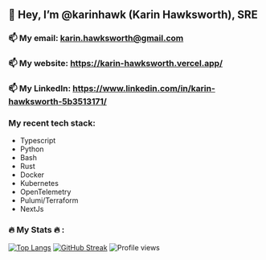 ## 👋 Hey, I’m @karinhawk (Karin Hawksworth), SRE


###  📫 My email: karin.hawksworth@gmail.com
###  📫 My website: https://karin-hawksworth.vercel.app/
###  📫 My LinkedIn: https://www.linkedin.com/in/karin-hawksworth-5b3513171/


### My recent tech stack:
- Typescript
- Python
- Bash
- Rust
- Docker
- Kubernetes
- OpenTelemetry
- Pulumi/Terraform
- NextJs


### :fire: My Stats :fire: :

[![Top Langs](https://github-readme-stats.vercel.app/api/top-langs/?username=karinhawk&layout=compact&theme=vision-friendly-dark)](https://github.com/anuraghazra/github-readme-stats)
[![GitHub Streak](http://github-readme-streak-stats.herokuapp.com?user=karinhawk&theme=dark&background=000000)](https://git.io/streak-stats)
![Profile views](https://gpvc.arturio.dev/karinhawk)



<!---
karinhawk/karinhawk is a ✨ special ✨ repository because its `README.md` (this file) appears on your GitHub profile.
You can click the Preview link to take a look at your changes.
--->

